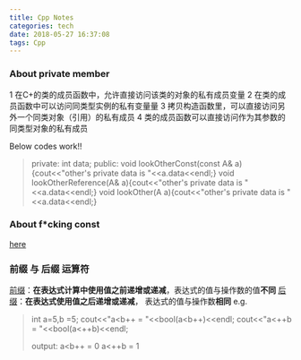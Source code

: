 ```yaml
---
title: Cpp Notes
categories: tech
date: 2018-05-27 16:37:08
tags: Cpp
---
```


### About private member
1 在C+的类的成员函数中，允许直接访问该类的对象的私有成员变量
2 在类的成员函数中可以访问同类型实例的私有变量量
3 拷贝构造函数里，可以直接访问另外一个同类对象（引用）的私有成员
4 类的成员函数可以直接访问作为其参数的同类型对象的私有成员

Below codes work!!
> private:
>     int data;
> public:
>     void lookOtherConst(const A& a){cout<<"other's private data is "<<a.data<<endl;}
>     void lookOtherReference(A& a){cout<<"other's private data is "<<a.data<<endl;}
>     void lookOther(A a){cout<<"other's private data is "<<a.data<<endl;}
> 
### About f\*cking const
[here](http://www.cnblogs.com/jiabei521/p/3335676.html)

### 前缀 与 后缀 运算符
[前缀](https://msdn.microsoft.com/zh-cn/library/dy3d35h8.aspx)：**在表达式计算中使用值之前递增或递减**，表达式的值与操作数的值**不同**
[后缀](https://msdn.microsoft.com/zh-cn/library/e1e3921c.aspx)：**在表达式使用值之后递增或递减**， 表达式的值与操作数**相同**
e.g.
> int a=5,b =5;
> cout<<"a<b++ = "<<bool(a<b++)<<endl;
> cout<<"a<++b = "<<bool(a<++b)<<endl;
> 
> output:
> a<b++ = 0 
> a<++b = 1
